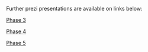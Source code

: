 Further prezi presentations are available on links below:

[Phase 3](http://prezi.com/arxkldbnxmzg/?utm_campaign=share&utm_medium=copy&rc=ex0share)

[Phase 4](http://prezi.com/jojz7npqp7pg/?utm_campaign=share&utm_medium=copy&rc=ex0share)

[Phase 5]()